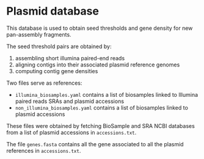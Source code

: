 # Plasmid database

This database is used to obtain seed thresholds and gene density for new pan-assembly fragments.

The seed threshold pairs are obtained by:

1. assembling short illumina paired-end reads
2. aligning contigs into their associated plasmid reference genomes
3. computing contig gene densities

Two files serve as references:

* `illumina_biosamples.yaml` contains a list of biosamples linked to Illumina paired reads SRAs and plasmid accessions
* `non_illumina_biosamples.yaml` contains a list of biosamples linked to plasmid accessions

These files were obtained by fetching BioSample and SRA NCBI databases from a list of plasmid accessions in `accessions.txt`.

The file `genes.fasta` contains all the gene associated to all the plasmid references in `accessions.txt`.
